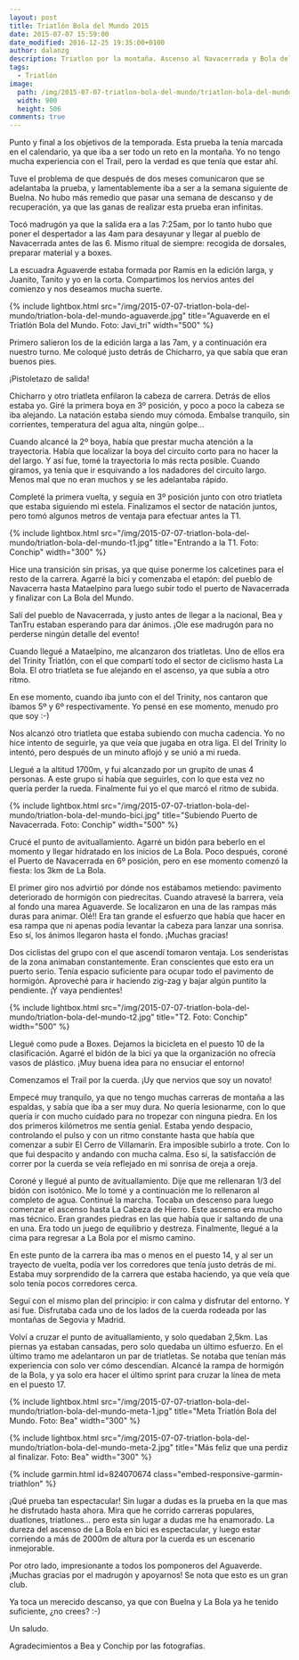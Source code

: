 ```yaml
---
layout: post
title: Triatlón Bola del Mundo 2015
date: 2015-07-07 15:59:00
date_modified: 2016-12-25 19:35:00+0100
author: dalanzg
description: Triatlon por la montaña. Ascenso al Navacerrada y Bola del Mundo, y a continuación carrera por la cuerda larga. Así ponemos punto final a la temporada.
tags:
  - Triatlón
image:
  path: /img/2015-07-07-triatlon-bola-del-mundo/triatlon-bola-del-mundo-aguaverde.jpg
  width: 900
  height: 506
comments: true
---
```


Punto y final a los objetivos de la temporada. Esta prueba la tenía marcada en el calendario, ya que iba a ser todo un reto en la montaña. Yo no tengo mucha experiencia con el Trail, pero la verdad es que tenía que estar ahí.

Tuve el problema de que después de dos meses comunicaron que se adelantaba la prueba, y lamentablemente iba a ser a la semana siguiente de Buelna. No hubo más remedio que pasar una semana de descanso y de recuperación, ya que las ganas de realizar esta prueba eran infinitas.

Tocó madrugón ya que la salida era a las 7:25am, por lo tanto hubo que poner el despertador a las 4am para desayunar y llegar al pueblo de Navacerrada antes de las 6. Mismo ritual de siempre: recogida de dorsales, preparar material y a boxes.

La escuadra Aguaverde estaba formada por Ramis en la edición larga, y Juanito, Tanito y yo en la corta. Compartimos los nervios antes del comienzo y nos deseamos mucha suerte.

{% include lightbox.html src="/img/2015-07-07-triatlon-bola-del-mundo/triatlon-bola-del-mundo-aguaverde.jpg" title="Aguaverde en el Triatlón Bola del Mundo. Foto: Javi_tri" width="500" %}

Primero salieron los de la edición larga a las 7am, y a continuación era nuestro turno. Me coloqué justo detrás de Chicharro, ya que sabía que eran buenos pies.

¡Pistoletazo de salida!

Chicharro y otro triatleta enfilaron la cabeza de carrera. Detrás de ellos estaba yo. Giré la primera boya en 3º posición, y poco a poco la cabeza se iba alejando. La natación estaba siendo muy cómoda. Embalse tranquilo, sin corrientes, temperatura del agua alta, ningún golpe...

Cuando alcancé la 2º boya, había que prestar mucha atención a la trayectoria. Había que localizar la boya del circuito corto para no hacer la del largo. Y así fue, tomé la trayectoria lo más recta posible. Cuando giramos, ya tenía que ir esquivando a los nadadores del circuito largo. Menos mal que no eran muchos y se les adelantaba rápido.

Completé la primera vuelta, y seguía en 3º posición junto con otro triatleta que estaba siguiendo mi estela. Finalizamos el sector de natación juntos, pero tomó algunos metros de ventaja para efectuar antes la T1.

{% include lightbox.html src="/img/2015-07-07-triatlon-bola-del-mundo/triatlon-bola-del-mundo-t1.jpg" title="Entrando a la T1. Foto: Conchip" width="300" %}

Hice una transición sin prisas, ya que quise ponerme los calcetines para el resto de la carrera. Agarré la bici y comenzaba el etapón: del pueblo de Navacerra hasta Mataelpino para luego subir todo el puerto de Navacerrada y finalizar con La Bola del Mundo.

Salí del pueblo de Navacerrada, y justo antes de llegar a la nacional, Bea y TanTru estaban esperando para dar ánimos. ¡Ole ese madrugón para no perderse ningún detalle del evento!

Cuando llegué a Mataelpino, me alcanzaron dos triatletas. Uno de ellos era del Trinity Triatlón, con el que compartí todo el sector de ciclismo hasta La Bola. El otro triatleta se fue alejando en el ascenso, ya que subía a otro ritmo.

En ese momento, cuando iba junto con el del Trinity, nos cantaron que íbamos 5º y 6º respectivamente. Yo pensé en ese momento, menudo pro que soy :-)

Nos alcanzó otro triatleta que estaba subiendo con mucha cadencia. Yo no hice intento de seguirle, ya que veía que jugaba en otra liga. El del Trinity lo intentó, pero después de un minuto aflojó y se unió a mi rueda.

Llegué a la altitud 1700m, y fui alcanzado por un grupito de unas 4 personas. A este grupo sí había que seguirles, con lo que esta vez no quería perder la rueda. Finalmente fui yo el que marcó el ritmo de subida.

{% include lightbox.html src="/img/2015-07-07-triatlon-bola-del-mundo/triatlon-bola-del-mundo-bici.jpg" title="Subiendo Puerto de Navacerrada. Foto: Conchip" width="500" %}

Crucé el punto de avituallamiento. Agarré un bidón para beberlo en el momento y llegar hidratado en los inicios de La Bola. Poco después, coroné el Puerto de Navacerrada en 6º posición, pero en ese momento comenzó la fiesta: los 3km de La Bola.

El primer giro nos advirtió por dónde nos estábamos metiendo: pavimento deteriorado de hormigón con piedrecitas. Cuando atravesé la barrera, veía al fondo una marea Aguaverde. Se localizaron en una de las rampas más duras para animar. Olé!! Era tan grande el esfuerzo que había que hacer en esa rampa que ni apenas podía levantar la cabeza para lanzar una sonrisa. Eso sí, los ánimos llegaron hasta el fondo. ¡Muchas gracias!

Dos ciclistas del grupo con el que ascendí tomaron ventaja. Los senderistas de la zona animaban constantemente. Eran conscientes que esto era un puerto serio. Tenía espacio suficiente para ocupar todo el pavimento de hormigón. Aproveché para ir haciendo zig-zag y bajar algún puntito la pendiente. ¡Y vaya pendientes!

{% include lightbox.html src="/img/2015-07-07-triatlon-bola-del-mundo/triatlon-bola-del-mundo-t2.jpg" title="T2. Foto: Conchip" width="500" %}

Llegué como pude a Boxes. Dejamos la bicicleta en el puesto 10 de la clasificación. Agarré el bidón de la bici ya que la organización no ofrecía vasos de plástico. ¡Muy buena idea para no ensuciar el entorno!

Comenzamos el Trail por la cuerda. ¡Uy que nervios que soy un novato!

Empecé muy tranquilo, ya que no tengo muchas carreras de montaña a las espaldas, y sabía que iba a ser muy dura. No quería lesionarme, con lo que quería ir con mucho cuidado para no tropezar con ninguna piedra. En los dos primeros kilómetros me sentía genial. Estaba yendo despacio, controlando el pulso y con un ritmo constante hasta que había que comenzar a subir El Cerro de Villamarín. Era imposible subirlo a trote. Con lo que fui despacito y andando con mucha calma. Eso sí, la satisfacción de correr por la cuerda se veía reflejado en mi sonrisa de oreja a oreja.

Coroné y llegué al punto de avituallamiento. Dije que me rellenaran 1/3 del bidón con isotónico. Me lo tomé y a continuación me lo rellenaron al completo de agua. Continué la marcha. Tocaba un descenso para luego comenzar el ascenso hasta La Cabeza de Hierro. Este ascenso era mucho mas técnico. Eran grandes piedras en las que había que ir saltando de una en una. Era todo un juego de equilibrio y destreza. Finalmente, llegué a la cima para regresar a La Bola por el mismo camino.

En este punto de la carrera iba mas o menos en el puesto 14, y al ser un trayecto de vuelta, podía ver los corredores que tenía justo detrás de mi. Estaba muy sorprendido de la carrera que estaba haciendo, ya que veía que solo tenía pocos corredores cerca.

Seguí con el mismo plan del principio: ir con calma y disfrutar del entorno. Y así fue. Disfrutaba cada uno de los lados de la cuerda rodeada por las montañas de Segovia y Madrid.

Volví a cruzar el punto de avituallamiento, y solo quedaban 2,5km. Las piernas ya estaban cansadas, pero solo quedaba un último esfuerzo. En el último tramo me adelantaron un par de triatletas. Se notaba que tenían más experiencia con solo ver cómo descendían. Alcancé la rampa de hormigón de la Bola, y ya solo era hacer el último sprint para cruzar la línea de meta en el puesto 17.

{% include lightbox.html src="/img/2015-07-07-triatlon-bola-del-mundo/triatlon-bola-del-mundo-meta-1.jpg" title="Meta Triatlón Bola del Mundo. Foto: Bea" width="300" %}

{% include lightbox.html src="/img/2015-07-07-triatlon-bola-del-mundo/triatlon-bola-del-mundo-meta-2.jpg" title="Más feliz que una perdiz al finalizar. Foto: Bea" width="300" %}

{% include garmin.html id=824070674 class="embed-responsive-garmin-triathlon" %}

¡Qué prueba tan espectacular! Sin lugar a dudas es la prueba en la que mas he disfrutado hasta ahora. Mira que he corrido carreras populares, duatlones, triatlones... pero esta sin lugar a dudas me ha enamorado. La dureza del ascenso de La Bola en bici es espectacular, y luego estar corriendo a más de 2000m de altura por la cuerda es un escenario inmejorable.

Por otro lado, impresionante a todos los pomponeros del Aguaverde. ¡Muchas gracias por el madrugón y apoyarnos! Se nota que esto es un gran club.

Ya toca un merecido descanso, ya que con Buelna y La Bola ya he tenido suficiente, ¿no crees? :-)

Un saludo.

Agradecimientos a Bea y Conchip por las fotografías.
